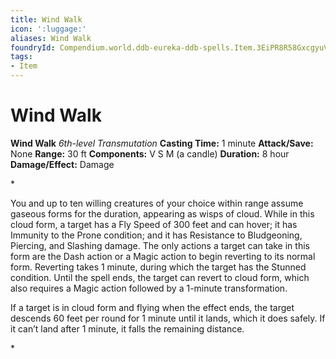 ```yaml
---
title: Wind Walk
icon: ':luggage:'
aliases: Wind Walk
foundryId: Compendium.world.ddb-eureka-ddb-spells.Item.3EiPR8R58GxcgyuV
tags:
- Item
---
```


# Wind Walk

**Wind Walk**
_6th-level Transmutation_
**Casting Time:** 1 minute
**Attack/Save:** None
**Range:** 30 ft
**Components:** V S M (a candle)
**Duration:** 8 hour
**Damage/Effect:** Damage

*<p>You and up to ten willing creatures of your choice within range assume gaseous forms for the duration, appearing as wisps of cloud. While in this cloud form, a target has a Fly Speed of 300 feet and can hover; it has Immunity to the Prone condition; and it has Resistance to Bludgeoning, Piercing, and Slashing damage. The only actions a target can take in this form are the Dash action or a Magic action to begin reverting to its normal form. Reverting takes 1 minute, during which the target has the Stunned condition. Until the spell ends, the target can revert to cloud form, which also requires a Magic action followed by a 1-minute transformation.

If a target is in cloud form and flying when the effect ends, the target descends 60 feet per round for 1 minute until it lands, which it does safely. If it can’t land after 1 minute, it falls the remaining distance.</p>*